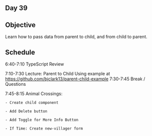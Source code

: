 ## Day 39

## Objective

Learn how to pass data from parent to child, and from child to parent.

## Schedule

6:40-7:10 TypeScript Review

7:10-7:30 Lecture: Parent to Child
    Using example at https://github.com/bjclark13/parent-child-example
7:30-7:45 Break / Questions

7:45-8:15 Animal Crossings:

    - Create child component

    - Add Delete button

    - Add Toggle for More Info Button

    - If Time: Create new-villager form
